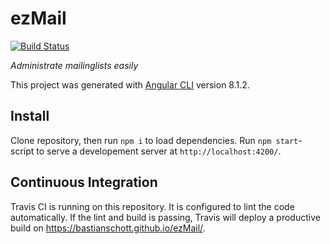# ezMail
[![Build Status](https://travis-ci.org/bastianschott/ezMail.svg?branch=master)](https://travis-ci.org/bastianschott/ezMail) 

_Administrate mailinglists easily_

This project was generated with [Angular CLI](https://github.com/angular/angular-cli) version 8.1.2.

## Install
Clone repository, then run `npm i` to load dependencies. Run `npm start`-script to serve a developement server at `http://localhost:4200/`.

## Continuous Integration
Travis CI is running on this repository. It is configured to lint the code automatically. If the lint and build is passing, Travis will deploy a productive build on https://bastianschott.github.io/ezMail/.
